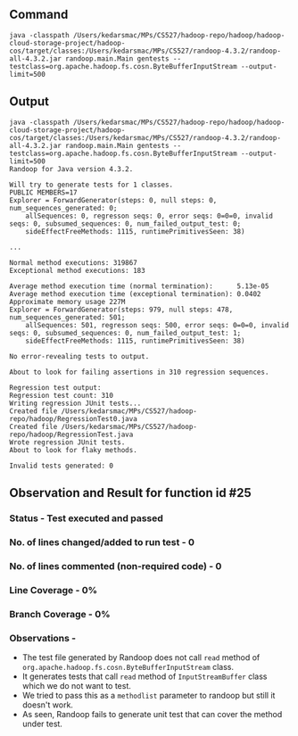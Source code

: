 ## Command

`java -classpath /Users/kedarsmac/MPs/CS527/hadoop-repo/hadoop/hadoop-cloud-storage-project/hadoop-cos/target/classes:/Users/kedarsmac/MPs/CS527/randoop-4.3.2/randoop-all-4.3.2.jar randoop.main.Main gentests --testclass=org.apache.hadoop.fs.cosn.ByteBufferInputStream --output-limit=500`

## Output

```
java -classpath /Users/kedarsmac/MPs/CS527/hadoop-repo/hadoop/hadoop-cloud-storage-project/hadoop-cos/target/classes:/Users/kedarsmac/MPs/CS527/randoop-4.3.2/randoop-all-4.3.2.jar randoop.main.Main gentests --testclass=org.apache.hadoop.fs.cosn.ByteBufferInputStream --output-limit=500
Randoop for Java version 4.3.2.

Will try to generate tests for 1 classes.
PUBLIC MEMBERS=17
Explorer = ForwardGenerator(steps: 0, null steps: 0, num_sequences_generated: 0;
    allSequences: 0, regresson seqs: 0, error seqs: 0=0=0, invalid seqs: 0, subsumed_sequences: 0, num_failed_output_test: 0;
    sideEffectFreeMethods: 1115, runtimePrimitivesSeen: 38)

...

Normal method executions: 319867
Exceptional method executions: 183

Average method execution time (normal termination):      5.13e-05
Average method execution time (exceptional termination): 0.0402
Approximate memory usage 227M
Explorer = ForwardGenerator(steps: 979, null steps: 478, num_sequences_generated: 501;
    allSequences: 501, regresson seqs: 500, error seqs: 0=0=0, invalid seqs: 0, subsumed_sequences: 0, num_failed_output_test: 1;
    sideEffectFreeMethods: 1115, runtimePrimitivesSeen: 38)

No error-revealing tests to output.

About to look for failing assertions in 310 regression sequences.

Regression test output:
Regression test count: 310
Writing regression JUnit tests...
Created file /Users/kedarsmac/MPs/CS527/hadoop-repo/hadoop/RegressionTest0.java
Created file /Users/kedarsmac/MPs/CS527/hadoop-repo/hadoop/RegressionTest.java
Wrote regression JUnit tests.
About to look for flaky methods.

Invalid tests generated: 0
```

## Observation and Result for function id #25

### Status - Test executed and passed

### No. of lines changed/added to run test - 0

### No. of lines commented (non-required code) - 0

### Line Coverage - 0%

### Branch Coverage - 0%

### Observations -

- The test file generated by Randoop does not call `read` method of `org.apache.hadoop.fs.cosn.ByteBufferInputStream` class.
- It generates tests that call `read` method of `InputStreamBuffer` class which we do not want to test.
- We tried to pass this as a `methodlist` parameter to randoop but still it doesn't work.
- As seen, Randoop fails to generate unit test that can cover the method under test.
